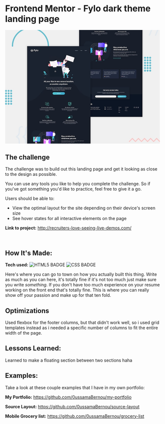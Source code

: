 # Frontend Mentor - Fylo dark theme landing page

![Design preview for the Fylo dark theme landing page challenge](./design/desktop-preview.jpg)

## The challenge

The challenge was to build out this landing page and get it looking as close to the design as possible.

You can use any tools you like to help you complete the challenge. So if you've got something you'd like to practice, feel free to give it a go.

Users should be able to:

- View the optimal layout for the site depending on their device's screen size
- See hover states for all interactive elements on the page

**Link to project:** http://recruiters-love-seeing-live-demos.com/

<br>

## How It's Made:

**Tech used:** ![HTML5 BADGE](https://img.shields.io/static/v1?label=|&message=HTML5&color=23555f&style=plastic&logo=html5) ![CSS BADGE](https://img.shields.io/static/v1?label=|&message=CSS3&color=285f65&style=plastic&logo=css3)

Here's where you can go to town on how you actually built this thing. Write as much as you can here, it's totally fine if it's not too much just make sure you write _something_. If you don't have too much experience on your resume working on the front end that's totally fine. This is where you can really show off your passion and make up for that ten fold.

## Optimizations

Used flexbox for the footer columns, but that didn't work well, so i used grid templates instead as i needed a specific number of columns to fit the entire width of the page.

## Lessons Learned:

Learned to make a floating section between two sections haha

## Examples:

Take a look at these couple examples that I have in my own portfolio:

**My Portfolio:** https://github.com/0ussamaBernou/my-portfolio

**Source Layout:** https://github.com/0ussamaBernou/source-layout

**Mobile Grocery list:** https://github.com/0ussamaBernou/grocery-list

